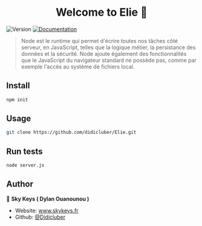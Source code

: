 <h1 align="center">Welcome to Elie 👋</h1>
<p>
  <img alt="Version" src="https://img.shields.io/badge/version-1.0-blue.svg?cacheSeconds=2592000" />
  <a href="devdocs.io" target="_blank">
    <img alt="Documentation" src="https://img.shields.io/badge/documentation-yes-brightgreen.svg" />
  </a>
</p>

> Node est le runtime qui permet d'écrire toutes nos tâches côté serveur, en JavaScript, telles que la logique métier, la persistance des données et la sécurité. Node ajoute également des fonctionnalités que le JavaScript du navigateur standard ne possède pas, comme par exemple l'accès au système de fichiers local.

## Install

```sh
npm init
```

## Usage

```sh
git clone https://github.com/didicluber/Elie.git
```

## Run tests

```sh
node server.js
```

## Author

👤 **Sky Keys ( Dylan Ouanounou )**

* Website: www.skykeys.fr
* Github: [@Didicluber](https://github.com/Didicluber)
